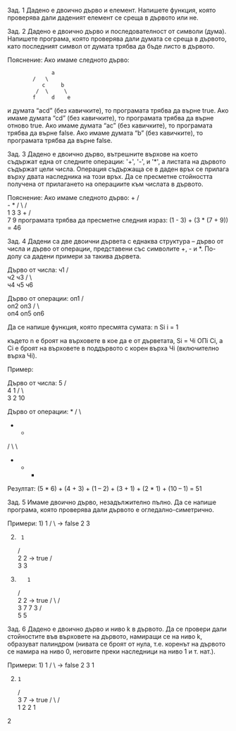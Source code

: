 Зад. 1
Дадено е двоично дърво и елемент. Напишете функция, която проверява дали даденият елемент се среща в дървото или не.

Зад. 2
Дадено е двоично дърво и последователност от символи (дума). Напишете програма, която проверява дали думата се среща в дървото, като последният символ от думата трябва да бъде листо в дървото.

Пояснение:
Ако имаме следното дърво:
```
              a
	    /   \
           c     b
         /  \     \
        f     d    e
```

и думата “acd” (без кавичките), то програмата трябва да върне true.
Ако имаме думата “cd” (без кавичките), то програмата трябва да върне отново true.
Ако имаме думата “ac” (без кавичките), то програмата трябва да върне false.
Ако имаме думата “b” (без кавичките), то програмата трябва да върне false.

Зад. 3
Дадено е двоично дърво, вътрешните върхове на което съдържат една от следните операции: '+', '-', и '\*', а листата на дървото съдържат цели числа. Операция съдържаща се в даден връх се прилага върху двата наследника на този връх. Да се пресметне стойността получена от прилагането на операциите към числата в дървото.

Пояснение:
Ако имаме следното дърво:
			  +
	          /         \
                    -             *
                  /   \          /    \
                1     3       3     +
		              /   \
		           7      9
програмата трябва да пресметне следния израз: (1 - 3) + (3 * (7 + 9)) = 46

Зад. 4
Дадени са две двоични дървета с еднаква структура – дърво от числа и дърво от операции, представени със символите +, - и \*. По-долу са дадени примери за такива дървета.

Дърво от числа:
      ч1
      /    \
    ч2   ч3
    /   \     \
  ч4  ч5  ч6

Дърво от операции:
       оп1
       /    \
   оп2   оп3
    /   \       \
оп4 оп5  оп6

Да се напише функция, която пресмята сумата:
    n
Si
   i = 1

където n е броят на върховете в кое да е от дърветата, Si = Чi ОПi Ci,
а Ci е броят на върховете в поддървото с корен върха Чi (включително върха Чi).

Пример:

Дърво от числа:
     5
   /    \
  4     1
 /   \     \
3    2   10


Дърво от операции:
    *
   /  \
  +   -
 /   \   \
+    *   -

Резултат: (5 * 6) + (4 + 3) + (1 – 2) + (3 + 1) + (2 * 1) + (10 – 1) = 51

Зад. 5
Имаме двоично дърво, незадължително пълно. Да се напише програма, която проверява дали дървото е огледално-симетрично.

Примери:
1)
   1
 /    \     ->   false
2     3


2)
        1
     /     \
   2        2     ->   true
  /            \
3              3

3)
          1
     /          \
   2             2     ->   true
  /   \         /     \
3      7    7        3
       /        \
     5         5

Зад. 6
Дадено е двоично дърво и ниво k в дървото. Да се провери дали стойностите във върховете на дървото, намиращи се на ниво k, образуват палиндром (нивата се броят от нула, т.е. коренът на дървото се намира на ниво 0, неговите преки наследници на ниво 1 и т. нат.).

Примери:
1)
  1
 /   \    ->   false
2    3
1

2)
       1
    /       \
  3         7    ->   true
 /   \      /   \
1    2  2     1

2
